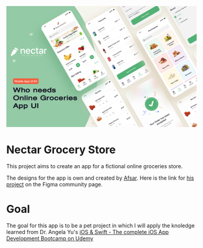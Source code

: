 ![App Nectar Groceries Store](Documentation/Cover.png)

# Nectar Grocery Store
This project aims to create an app for a fictional online groceries store.

The designs for the app is own and created by [Afsar](https://www.figma.com/@imshuvo97). Here is the link for [his project](https://www.figma.com/community/file/882645007956337261/online-groceries-app-ui) on the Figma community page.

# Goal
The goal for this app is to be a pet project in which I will apply the knoledge learned from Dr. Angela Yu's [iOS & Swift - The complete iOS App Development Bootcamp on Udemy](https://www.udemy.com/course/ios-13-app-development-bootcamp/)
